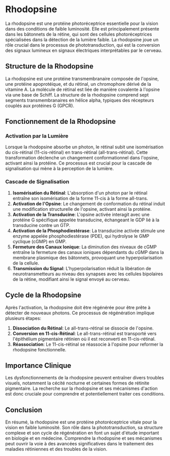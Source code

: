 # Rhodopsine

La rhodopsine est une protéine photoréceptrice essentielle pour la vision dans des conditions de faible luminosité. Elle est principalement présente dans les bâtonnets de la rétine, qui sont des cellules photoréceptrices spécialisées dans la détection de la lumière faible. La rhodopsine joue un rôle crucial dans le processus de phototransduction, qui est la conversion des signaux lumineux en signaux électriques interprétables par le cerveau.

## Structure de la Rhodopsine

La rhodopsine est une protéine transmembranaire composée de l'opsine, une protéine apoprotéique, et du rétinal, un chromophore dérivé de la vitamine A. La molécule de rétinal est liée de manière covalente à l'opsine via une base de Schiff. La structure de la rhodopsine comprend sept segments transmembranaires en hélice alpha, typiques des récepteurs couplés aux protéines G (GPCR).

## Fonctionnement de la Rhodopsine

### Activation par la Lumière

Lorsque la rhodopsine absorbe un photon, le rétinal subit une isomérisation du cis-rétinal (11-cis-rétinal) en trans-rétinal (all-trans-rétinal). Cette transformation déclenche un changement conformationnel dans l'opsine, activant ainsi la protéine. Ce processus est crucial pour la cascade de signalisation qui mène à la perception de la lumière.

### Cascade de Signalisation

1. **Isomérisation du Rétinal**: L'absorption d'un photon par le rétinal entraîne son isomérisation de la forme 11-cis à la forme all-trans.
2. **Activation de l'Opsine**: Le changement de conformation du rétinal induit une modification structurelle de l'opsine, activant ainsi la protéine.
3. **Activation de la Transducine**: L'opsine activée interagit avec une protéine G spécifique appelée transducine, échangeant le GDP lié à la transducine contre un GTP.
4. **Activation de la Phosphodiestérase**: La transducine activée stimule une enzyme appelée phosphodiestérase (PDE), qui hydrolyse le GMP cyclique (cGMP) en GMP.
5. **Fermeture des Canaux Ionique**: La diminution des niveaux de cGMP entraîne la fermeture des canaux ioniques dépendants du cGMP dans la membrane plasmique des bâtonnets, provoquant une hyperpolarisation de la cellule.
6. **Transmission du Signal**: L'hyperpolarisation réduit la libération de neurotransmetteurs au niveau des synapses avec les cellules bipolaires de la rétine, modifiant ainsi le signal envoyé au cerveau.

## Cycle de la Rhodopsine

Après l'activation, la rhodopsine doit être régénérée pour être prête à détecter de nouveaux photons. Ce processus de régénération implique plusieurs étapes:

1. **Dissociation du Rétinal**: Le all-trans-rétinal se dissocie de l'opsine.
2. **Conversion en 11-cis-Rétinal**: Le all-trans-rétinal est transporté vers l'épithélium pigmentaire rétinien où il est reconverti en 11-cis-rétinal.
3. **Réassociation**: Le 11-cis-rétinal se réassocie à l'opsine pour reformer la rhodopsine fonctionnelle.

## Importance Clinique

Les dysfonctionnements de la rhodopsine peuvent entraîner divers troubles visuels, notamment la cécité nocturne et certaines formes de rétinite pigmentaire. La recherche sur la rhodopsine et ses mécanismes d'action est donc cruciale pour comprendre et potentiellement traiter ces conditions.

## Conclusion

En résumé, la rhodopsine est une protéine photoréceptrice vitale pour la vision en faible luminosité. Son rôle dans la phototransduction, sa structure complexe et son cycle de régénération en font un sujet d'étude important en biologie et en médecine. Comprendre la rhodopsine et ses mécanismes peut ouvrir la voie à des avancées significatives dans le traitement des maladies rétiniennes et des troubles de la vision.